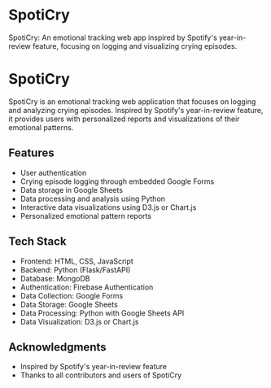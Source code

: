 # SpotiCry
SpotiCry: An emotional tracking web app inspired by Spotify's year-in-review feature, focusing on logging and visualizing crying episodes.

# SpotiCry

SpotiCry is an emotional tracking web application that focuses on logging and analyzing crying episodes. Inspired by Spotify's year-in-review feature, it provides users with personalized reports and visualizations of their emotional patterns.

## Features

- User authentication
- Crying episode logging through embedded Google Forms
- Data storage in Google Sheets
- Data processing and analysis using Python
- Interactive data visualizations using D3.js or Chart.js
- Personalized emotional pattern reports

## Tech Stack

- Frontend: HTML, CSS, JavaScript
- Backend: Python (Flask/FastAPI)
- Database: MongoDB
- Authentication: Firebase Authentication
- Data Collection: Google Forms
- Data Storage: Google Sheets
- Data Processing: Python with Google Sheets API
- Data Visualization: D3.js or Chart.js

## Acknowledgments

- Inspired by Spotify's year-in-review feature
- Thanks to all contributors and users of SpotiCry
